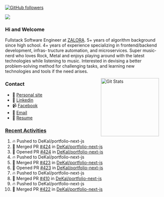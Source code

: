 [![GitHub followers](https://img.shields.io/github/followers/DeKal?label=Follow%20at%20GitHub&style=for-the-badge)](https://github.com/DeKal)

<img
  src="https://cr-ss-service.azurewebsites.net/api/ScreenShot?widget=summary&username=DeKal&badges=3&width=300&style=--header-bg-color:%23000;--border-radius:10px"
/>

### Hi and Welcome 
Fullstack Software Engineer at [ZALORA](https://github.com/zalora/). 5+ years of algorithm background since high school. 4+ years of experience specializing in frontend/backend development, infras‐ tructure automation, and microservices. Super music‐nerd who loves Rock, Metal and enjoys playing around with the latest technologies while listening to music. Interested in devising a better problem‐solving method for challenging tasks, and learning new technologies and tools if the need arises.


<a href="https://phatho-folio.now.sh/"><img alt="Git Stats" src="https://github-readme-stats.vercel.app/api?username=DeKal&show_icons=true&theme=merko&count_private=true" align="right" height="190" /></a>


### Contact

- 💬 [Personal site](https://phatho-folio.now.sh/)
- 🔗 [Linkedin](https://www.linkedin.com/in/phat-ho/)
- 📹 [Facebook](https://www.facebook.com/dekal.dev)
- 📧 <a href="mailto:hohuuphat22@gmail.com">Email</a>
- 📄 <a id="raw-url" href="https://raw.githubusercontent.com/DeKal/DeKal/master/cv/dekal.pdf">Resume</a>


### [Recent Activities](https://github.com/DeKal/github-activity-readme)
<!--START_SECTION:activity-->
1. 🔥 Pushed to DeKal/portfolio-next-js
2. 🎉 Merged PR [#424](https://github.com/DeKal/portfolio-next-js/pull/424) in [DeKal/portfolio-next-js](https://github.com/DeKal/portfolio-next-js)
3. 💪 Opened PR [#424](https://github.com/DeKal/portfolio-next-js/pull/424) in [DeKal/portfolio-next-js](https://github.com/DeKal/portfolio-next-js)
4. 🔥 Pushed to DeKal/portfolio-next-js
5. 🎉 Merged PR [#423](https://github.com/DeKal/portfolio-next-js/pull/423) in [DeKal/portfolio-next-js](https://github.com/DeKal/portfolio-next-js)
6. 💪 Opened PR [#423](https://github.com/DeKal/portfolio-next-js/pull/423) in [DeKal/portfolio-next-js](https://github.com/DeKal/portfolio-next-js)
7. 🔥 Pushed to DeKal/portfolio-next-js
8. 🎉 Merged PR [#410](https://github.com/DeKal/portfolio-next-js/pull/410) in [DeKal/portfolio-next-js](https://github.com/DeKal/portfolio-next-js)
9. 🔥 Pushed to DeKal/portfolio-next-js
10. 🎉 Merged PR [#422](https://github.com/DeKal/portfolio-next-js/pull/422) in [DeKal/portfolio-next-js](https://github.com/DeKal/portfolio-next-js)
<!--END_SECTION:activity-->